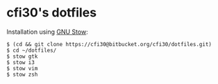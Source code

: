 cfi30's dotfiles
================

Installation using [GNU Stow](http://www.gnu.org/software/stow/):
```
$ (cd && git clone https://cfi30@bitbucket.org/cfi30/dotfiles.git)
$ cd ~/dotfiles/
$ stow gtk
$ stow i3
$ stow vim
$ stow zsh
```

